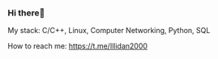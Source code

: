 ### Hi there👋

My stack: C/C++, Linux, Computer Networking, Python, SQL

How to reach me: https://t.me/Illidan2000

